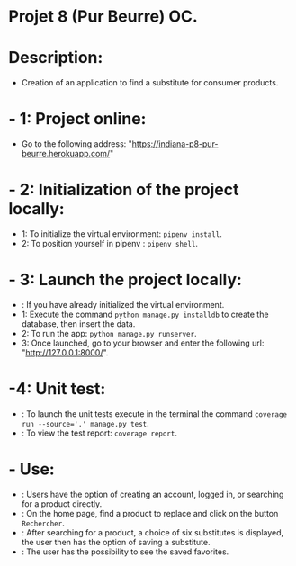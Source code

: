 # Projet 8 (Pur Beurre) OC.

# Description:
- Creation of an application to find a substitute for consumer products.

# - 1: Project online:
- Go to the following address: "https://indiana-p8-pur-beurre.herokuapp.com/"

# - 2: Initialization of the project locally:
- 1: To initialize the virtual environment: `pipenv install`.
- 2: To position yourself in pipenv : `pipenv shell`.

# - 3: Launch the project locally:
- : If you have already initialized the virtual environment.
- 1: Execute the command `python manage.py installdb` to create the database, then insert the data.
- 2: To run the app: `python manage.py runserver`.
- 3: Once launched, go to your browser and enter the following url: "http://127.0.0.1:8000/".

# -4: Unit test:
- : To launch the unit tests execute in the terminal the command `coverage run --source='.' manage.py test`.
- : To view the test report: `coverage report`.

# - Use:
- : Users have the option of creating an account, logged in, or searching for a product directly.
- : On the home page, find a product to replace and click on the button `Rechercher`.
- : After searching for a product, a choice of six substitutes is displayed, the user then has the option of saving a substitute.
- : The user has the possibility to see the saved favorites.
